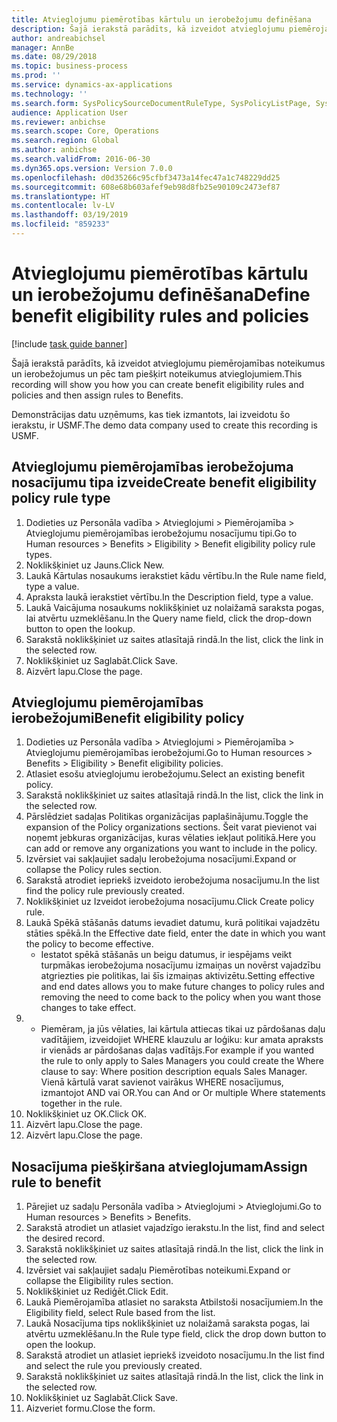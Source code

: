 ```yaml
---
title: Atvieglojumu piemērotības kārtulu un ierobežojumu definēšana
description: Šajā ierakstā parādīts, kā izveidot atvieglojumu piemērojamības noteikumus un ierobežojumus un pēc tam piešķirt noteikumus atvieglojumiem.
author: andreabichsel
manager: AnnBe
ms.date: 08/29/2018
ms.topic: business-process
ms.prod: ''
ms.service: dynamics-ax-applications
ms.technology: ''
ms.search.form: SysPolicySourceDocumentRuleType, SysPolicyListPage, SysPolicy, HcmBenefitEligibilityPolicy, HcmBenefit
audience: Application User
ms.reviewer: anbichse
ms.search.scope: Core, Operations
ms.search.region: Global
ms.author: anbichse
ms.search.validFrom: 2016-06-30
ms.dyn365.ops.version: Version 7.0.0
ms.openlocfilehash: d0d35266c95cfbf3473a14fec47a1c748229dd25
ms.sourcegitcommit: 608e68b603afef9eb98d8fb25e90109c2473ef87
ms.translationtype: HT
ms.contentlocale: lv-LV
ms.lasthandoff: 03/19/2019
ms.locfileid: "859233"
---
```

# <a name="define-benefit-eligibility-rules-and-policies"></a><span data-ttu-id="f1387-103">Atvieglojumu piemērotības kārtulu un ierobežojumu definēšana</span><span class="sxs-lookup"><span data-stu-id="f1387-103">Define benefit eligibility rules and policies</span></span>

[!include [task guide banner](../../includes/task-guide-banner.md)]

<span data-ttu-id="f1387-104">Šajā ierakstā parādīts, kā izveidot atvieglojumu piemērojamības noteikumus un ierobežojumus un pēc tam piešķirt noteikumus atvieglojumiem.</span><span class="sxs-lookup"><span data-stu-id="f1387-104">This recording will show you how you can create benefit eligibility rules and policies and then assign rules to Benefits.</span></span>  

<span data-ttu-id="f1387-105">Demonstrācijas datu uzņēmums, kas tiek izmantots, lai izveidotu šo ierakstu, ir USMF.</span><span class="sxs-lookup"><span data-stu-id="f1387-105">The demo data company used to create this recording is USMF.</span></span>


## <a name="create-benefit-eligibility-policy-rule-type"></a><span data-ttu-id="f1387-106">Atvieglojumu piemērojamības ierobežojuma nosacījumu tipa izveide</span><span class="sxs-lookup"><span data-stu-id="f1387-106">Create benefit eligibility policy rule type</span></span>
1. <span data-ttu-id="f1387-107">Dodieties uz Personāla vadība > Atvieglojumi > Piemērojamība > Atvieglojumu piemērojamības ierobežojumu nosacījumu tipi.</span><span class="sxs-lookup"><span data-stu-id="f1387-107">Go to Human resources > Benefits > Eligibility > Benefit eligibility policy rule types.</span></span>
2. <span data-ttu-id="f1387-108">Noklikšķiniet uz Jauns.</span><span class="sxs-lookup"><span data-stu-id="f1387-108">Click New.</span></span>
3. <span data-ttu-id="f1387-109">Laukā Kārtulas nosaukums ierakstiet kādu vērtību.</span><span class="sxs-lookup"><span data-stu-id="f1387-109">In the Rule name field, type a value.</span></span>
4. <span data-ttu-id="f1387-110">Apraksta laukā ierakstiet vērtību.</span><span class="sxs-lookup"><span data-stu-id="f1387-110">In the Description field, type a value.</span></span>
5. <span data-ttu-id="f1387-111">Laukā Vaicājuma nosaukums noklikšķiniet uz nolaižamā saraksta pogas, lai atvērtu uzmeklēšanu.</span><span class="sxs-lookup"><span data-stu-id="f1387-111">In the Query name field, click the drop-down button to open the lookup.</span></span>
6. <span data-ttu-id="f1387-112">Sarakstā noklikšķiniet uz saites atlasītajā rindā.</span><span class="sxs-lookup"><span data-stu-id="f1387-112">In the list, click the link in the selected row.</span></span>
7. <span data-ttu-id="f1387-113">Noklikšķiniet uz Saglabāt.</span><span class="sxs-lookup"><span data-stu-id="f1387-113">Click Save.</span></span>
8. <span data-ttu-id="f1387-114">Aizvērt lapu.</span><span class="sxs-lookup"><span data-stu-id="f1387-114">Close the page.</span></span>

## <a name="benefit-eligibility-policy"></a><span data-ttu-id="f1387-115">Atvieglojumu piemērojamības ierobežojumi</span><span class="sxs-lookup"><span data-stu-id="f1387-115">Benefit eligibility policy</span></span>
1. <span data-ttu-id="f1387-116">Dodieties uz Personāla vadība > Atvieglojumi > Piemērojamība > Atvieglojumu piemērojamības ierobežojumi.</span><span class="sxs-lookup"><span data-stu-id="f1387-116">Go to Human resources > Benefits > Eligibility > Benefit eligibility policies.</span></span>
2. <span data-ttu-id="f1387-117">Atlasiet esošu atvieglojumu ierobežojumu.</span><span class="sxs-lookup"><span data-stu-id="f1387-117">Select an existing benefit policy.</span></span>
3. <span data-ttu-id="f1387-118">Sarakstā noklikšķiniet uz saites atlasītajā rindā.</span><span class="sxs-lookup"><span data-stu-id="f1387-118">In the list, click the link in the selected row.</span></span>
4. <span data-ttu-id="f1387-119">Pārslēdziet sadaļas Politikas organizācijas paplašinājumu.</span><span class="sxs-lookup"><span data-stu-id="f1387-119">Toggle the expansion of the Policy organizations sections.</span></span>  <span data-ttu-id="f1387-120">Šeit varat pievienot vai noņemt jebkuras organizācijas, kuras vēlaties iekļaut politikā.</span><span class="sxs-lookup"><span data-stu-id="f1387-120">Here you can add or remove any organizations you want to include in the policy.</span></span>
5. <span data-ttu-id="f1387-121">Izvērsiet vai sakļaujiet sadaļu Ierobežojuma nosacījumi.</span><span class="sxs-lookup"><span data-stu-id="f1387-121">Expand or collapse the Policy rules section.</span></span>
6. <span data-ttu-id="f1387-122">Sarakstā atrodiet iepriekš izveidoto ierobežojuma nosacījumu.</span><span class="sxs-lookup"><span data-stu-id="f1387-122">In the list find the policy rule previously created.</span></span>
7. <span data-ttu-id="f1387-123">Noklikšķiniet uz Izveidot ierobežojuma nosacījumu.</span><span class="sxs-lookup"><span data-stu-id="f1387-123">Click Create policy rule.</span></span>
8. <span data-ttu-id="f1387-124">Laukā Spēkā stāšanās datums ievadiet datumu, kurā politikai vajadzētu stāties spēkā.</span><span class="sxs-lookup"><span data-stu-id="f1387-124">In the Effective date field, enter the date in which you want the policy to become effective.</span></span>
    * <span data-ttu-id="f1387-125">Iestatot spēkā stāšanās un beigu datumus, ir iespējams veikt turpmākas ierobežojuma nosacījumu izmaiņas un novērst vajadzību atgriezties pie politikas, lai šīs izmaiņas aktivizētu.</span><span class="sxs-lookup"><span data-stu-id="f1387-125">Setting effective and end dates allows you to make future changes to policy rules and removing the need to come back to the policy when you want those changes to take effect.</span></span>  
9. 
    * <span data-ttu-id="f1387-126">Piemēram, ja jūs vēlaties, lai kārtula attiecas tikai uz pārdošanas daļu vadītājiem, izveidojiet WHERE klauzulu ar loģiku: kur amata apraksts ir vienāds ar pārdošanas daļas vadītājs.</span><span class="sxs-lookup"><span data-stu-id="f1387-126">For example if you wanted the rule to only apply to Sales Managers you could create the Where clause to say: Where position description equals Sales Manager.</span></span>  <span data-ttu-id="f1387-127">Vienā kārtulā varat savienot vairākus WHERE nosacījumus, izmantojot AND vai OR.</span><span class="sxs-lookup"><span data-stu-id="f1387-127">You can And or Or multiple Where statements together in the rule.</span></span>  
10. <span data-ttu-id="f1387-128">Noklikšķiniet uz OK.</span><span class="sxs-lookup"><span data-stu-id="f1387-128">Click OK.</span></span>
11. <span data-ttu-id="f1387-129">Aizvērt lapu.</span><span class="sxs-lookup"><span data-stu-id="f1387-129">Close the page.</span></span>
12. <span data-ttu-id="f1387-130">Aizvērt lapu.</span><span class="sxs-lookup"><span data-stu-id="f1387-130">Close the page.</span></span>

## <a name="assign-rule-to-benefit"></a><span data-ttu-id="f1387-131">Nosacījuma piešķiršana atvieglojumam</span><span class="sxs-lookup"><span data-stu-id="f1387-131">Assign rule to benefit</span></span>
1. <span data-ttu-id="f1387-132">Pārejiet uz sadaļu Personāla vadība > Atvieglojumi > Atvieglojumi.</span><span class="sxs-lookup"><span data-stu-id="f1387-132">Go to Human resources > Benefits > Benefits.</span></span>
2. <span data-ttu-id="f1387-133">Sarakstā atrodiet un atlasiet vajadzīgo ierakstu.</span><span class="sxs-lookup"><span data-stu-id="f1387-133">In the list, find and select the desired record.</span></span>
3. <span data-ttu-id="f1387-134">Sarakstā noklikšķiniet uz saites atlasītajā rindā.</span><span class="sxs-lookup"><span data-stu-id="f1387-134">In the list, click the link in the selected row.</span></span>
4. <span data-ttu-id="f1387-135">Izvērsiet vai sakļaujiet sadaļu Piemērotības noteikumi.</span><span class="sxs-lookup"><span data-stu-id="f1387-135">Expand or collapse the Eligibility rules section.</span></span>
5. <span data-ttu-id="f1387-136">Noklikšķiniet uz Rediģēt.</span><span class="sxs-lookup"><span data-stu-id="f1387-136">Click Edit.</span></span>
6. <span data-ttu-id="f1387-137">Laukā Piemērojamība atlasiet no saraksta Atbilstoši nosacījumiem.</span><span class="sxs-lookup"><span data-stu-id="f1387-137">In the Eligibility field, select Rule based from the list.</span></span>
7. <span data-ttu-id="f1387-138">Laukā Nosacījuma tips noklikšķiniet uz nolaižamā saraksta pogas, lai atvērtu uzmeklēšanu.</span><span class="sxs-lookup"><span data-stu-id="f1387-138">In the Rule type field, click the drop down button to open the lookup.</span></span>
8. <span data-ttu-id="f1387-139">Sarakstā atrodiet un atlasiet iepriekš izveidoto nosacījumu.</span><span class="sxs-lookup"><span data-stu-id="f1387-139">In the list find and select the rule you previously created.</span></span>
9. <span data-ttu-id="f1387-140">Sarakstā noklikšķiniet uz saites atlasītajā rindā.</span><span class="sxs-lookup"><span data-stu-id="f1387-140">In the list, click the link in the selected row.</span></span>
10. <span data-ttu-id="f1387-141">Noklikšķiniet uz Saglabāt.</span><span class="sxs-lookup"><span data-stu-id="f1387-141">Click Save.</span></span>
11. <span data-ttu-id="f1387-142">Aizveriet formu.</span><span class="sxs-lookup"><span data-stu-id="f1387-142">Close the form.</span></span>

